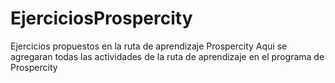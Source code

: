 # EjerciciosProspercity
Ejercicios propuestos en la ruta de aprendizaje Prospercity
Aqui se agregaran todas las actividades de la ruta de aprendizaje en el programa de Prospercity
